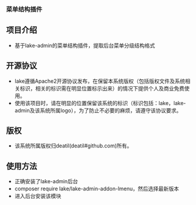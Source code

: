 ### 菜单结构插件


## 项目介绍

*  基于lake-admin的菜单结构插件，提取后台菜单分级结构格式


## 开源协议 

*  lake遵循Apache2开源协议发布，在保留本系统版权（包括版权文件及系统相关标识，相关的标识需在明显位置标示出来）的情况下提供个人及商业免费使用。  
*  使用该项目时，请在明显的位置保留该系统的标识（标识包括：lake，lake-admin及该系统所属logo），为了防止不必要的麻烦，请遵守该协议要求。


## 版权

*  该系统所属版权归deatil(deatil#github.com)所有。


## 使用方法 

*  正确安装了lake-admin后台
*  composer require lake/lake-admin-addon-lmenu，然后选择最新版本
*  进入后台安装该模块
